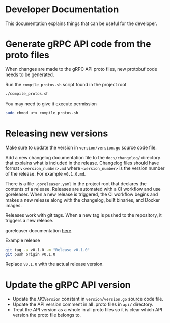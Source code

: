 # Developer Documentation

This documentation explains things that can be useful for the developer.

# Generate gRPC API code from the proto files

When changes are made to the gRPC API proto files, new protobuf code needs to be generated.

Run the `compile_protos.sh` script found in the project root
```sh
./compile_protos.sh
```

You may need to give it execute permission
```sh
sudo chmod u+x compile_protos.sh
```

# Releasing new versions

Make sure to update the version in `version/version.go` source code file.

Add a new changelog documentation file to the `docs/changelog/` directory that explains what is included in the release. Changelog files should have format `v<version_number>.md` where `<version_number>` is the version number of the release. For example `v0.1.0.md`.

There is a file `.goreleaser.yaml` in the project root that declares the contents of a release. Releases are automated with a CI workflow and use goreleaser. When a new release is triggered, the CI workflow begins and makes a new release along with the changelog, built binaries, and Docker images.

Releases work with git tags. When a new tag is pushed to the repository, it triggers a new release.

goreleaser documentation [here](https://goreleaser.com/quick-start/).

Example release
```sh
git tag -a v0.1.0 -m "Release v0.1.0"
git push origin v0.1.0
```
Replace `v0.1.0` with the actual release version.

# Update the gRPC API version

- Update the `APIVersion` constant in `version/version.go` source code file.
- Update the API version comment in all .proto files in `api/` directory.
- Treat the API version as a whole in all proto files so it is clear which API version the proto file belongs to.

